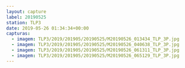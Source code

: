 ```yaml
---
layout: capture
label: 20190525
station: TLP3
date: 2019-05-26 01:34:34+00:00
capturas:
  - imagem: TLP3/2019/201905/20190525/M20190526_013434_TLP_3P.jpg
  - imagem: TLP3/2019/201905/20190525/M20190526_040638_TLP_3P.jpg
  - imagem: TLP3/2019/201905/20190525/M20190526_061311_TLP_3P.jpg
  - imagem: TLP3/2019/201905/20190525/M20190526_065129_TLP_3P.jpg
---
```

